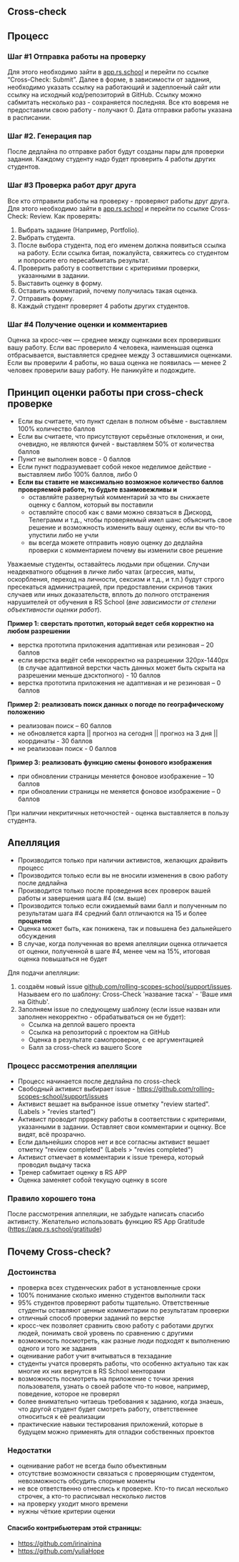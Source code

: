 ## Cross-check

## Процесс
### Шаг #1 Отправка работы на проверку
Для этого необходимо зайти в [app.rs.school](https://app.rs.school/) и перейти по ссылке “Cross-Check: Submit”. Далее в форме, в зависимости от задания, необходимо указать ссылку на работающий и задеплоеный сайт или ссылку на исходный код/репозиторий в GitHub.
Ссылку можно сабмитать несколько раз - сохраняется последняя.
Все кто вовремя не предоставили свою работу - получают 0. Дата отправки работы указана в расписании.

### Шаг #2. Генерация пар
После дедлайна по отправке работ будут созданы пары для проверки задания.
Каждому студенту надо будет проверить 4 работы других студентов.

### Шаг #3 Проверка работ друг друга
Все кто отправили работы на проверку - проверяют работы друг друга.
Для этого необходимо зайти в [app.rs.school](https://app.rs.school/) и перейти по ссылке Cross-Check: Review.
Как проверять:
1. Выбрать задание (Например, Portfolio).
2. Выбрать студента.
3. После выбора студента, под его именем должна появиться ссылка на работу. Если ссылка битая, пожалуйста, свяжитесь со студентом и попросите его пересабмитать результат.
4. Проверить работу в соответствии с критериями проверки, указанными в задании.
5. Выставить оценку в форму.
6. Оставить комментарий, почему получилась такая оценка.
7. Отправить форму.
8. Каждый студент проверяет 4 работы других студентов.

### Шаг #4 Получение оценки и комментариев
Оценка за кросс-чек — среднее между оценками всех проверивших вашу работу. Если вас проверило 4 человека, наименьшая оценка отбрасывается, выставляется среднее между 3 оставшимися оценками.
Если вы проверили 4 работы, но ваша оценка не появилась — менее 2 человек проверили вашу работу. Не паникуйте и подождите.

## Принцип оценки работы при cross-check проверке
- Если вы считаете, что пункт сделан в полном объёме - выставляем 100% количество баллов
- Если вы считаете, что присутствуют серьёзные отклонения, и они, очевидно, не являются фичей - выставляем 50% от количества баллов
- Пункт не выполнен вовсе - 0 баллов
- Если пункт подразумевает собой некое неделимое действие - выставляем либо 100% баллов, либо 0
- **Если вы ставите не максимально возможное количество баллов проверяемой работе, то будьте взаимовежливы и**
    - оставляйте развернутый комментарий за что вы снижаете оценку с баллом, который вы поставили
    - оставляйте способ как с вами можно связаться в Дискорд, Телеграмм и т.д., чтобы проверяемый имел шанс объяснить свое решение и возможность изменить вашу оценку, если вы что-то упустили либо не учли
    - вы всегда можете отправить новую оценку до дедлайна проверки с комментарием почему вы изменили свое решение

Уважаемые студенты, оставайтесь людьми при общении. Случаи неадекватного общения в личке либо чатах (агрессия, маты, оскорбления, переход на личности, сексизм и т.д., и т.п.) будут строго пресекаться администрацией, при предоставлении скринов таких случаев или иных доказательств, вплоть до полного отстранения нарушителей от обучения в RS School (_вне зависимости от степени объективности оценки работ_).

**Пример 1: сверстать прототип, который ведет себя корректно на любом разрешении**

* верстка прототипа приложения адаптивная или резиновая – 20 баллов
* если верстка ведёт себя некорректно на разрешении 320рх-1440px (в случае адаптивной верстки часть данных может быть скрыта на разрешении меньше дэсктопного) - 10 баллов
* верстка прототипа приложения не адаптивная и не резиновая – 0 баллов

**Пример 2: реализовать поиск данных о погоде по географическому положению**

* реализован поиск – 60 баллов
* не обновляется карта || прогноз на сегодня || прогноз на 3 дня || координаты - 30 баллов
* не реализован поиск - 0 баллов

**Пример 3: реализовать функцию смены фонового изображения**

* при обновлении страницы меняется фоновое изображение – 10 баллов
* при обновлении страницы не меняется фоновое изображение – 0 баллов


При наличии некритичных неточностей - оценка выставляется в пользу студента.

## Апелляция
- Производится только при наличии активистов, желающих драйвить процесс
- Производится только если вы не вносили изменения в свою работу после дедлайна
- Производится только после проведения всех проверок вашей работы и завершения шага #4 (см. выше)
- Производится только если ожидаемый вами балл и полученным по результатам шага #4 средний балл отличаются на 15 и более **процентов**
- Оценка может быть, как понижена, так и повышена без дальнейшего обсуждения
- В случае, когда полученная во время апелляции оценка отличается от оценки, полученной в шаге #4, менее чем на 15%, итоговая оценка повышаться не будет

Для подачи апелляции:
1. создаём новый issue [github.com/rolling-scopes-school/support/issues](https://github.com/rolling-scopes-school/support/issues). Называем его по шаблону: Cross-Check 'название таска' - 'Ваше имя на Github'.
2. Заполняем issue по следующему шаблону (если issue назван или заполнен некорректно - обрабатываться он не будет):
    - Ссылка на деплой вашего проекта
    - Ссылка на репозиторий с проектом на GitHub
    - Оценка в результате самопроверки, с ее аргументацией
    - Балл за cross-check из вашего Score

### Процесс рассмотрения апелляции 
- Процесс начинается после дедлайна по cross-check
- Свободный активист выбирает issue - https://github.com/rolling-scopes-school/support/issues
- Активист вешает на выбранное issue отметку "review started". (Labels > "revies started")
- Активист проводит пррверку работы в соответствии с критериями, указанными в задании. Оставляет свои комментарии и оценку. Все видят, всё прозрачно.
- Если дальнейших споров нет и все согласны активист вешает отметку "review completed" (Labels > "revies completed")
- Активист отмечает в комментарии к issue тренера, который проводил выдачу таска
- Тренер сабмитает оценку в RS APP
- Оценка заменяет собой текущую оценку в score

### Правило хорошего тона
После рассмотрения аппеляции, не забудьте написать спасибо активисту. Желательно использовать функцию RS App Gratitude (https://app.rs.school/gratitude)

## Почему Cross-check?
### Достоинства
- проверка всех студенческих работ в установленные сроки
- 100% понимание сколько именно студентов выполнили таск
- 95% студентов проверяют работы тщательно. Ответственные студенты оставляют ценные комментарии по результатам проверки
- отличный способ проверки заданий по верстке
- кросс-чек позволяет сравнить свою работу с работами других людей, понимать свой уровень по сравнению с другими
- возможность посмотреть, как разные люди подходят к выполнению одного и того же задания
- оценивание работ учит вчитываться в техзадание
- студенты учатся проверять работы, что особенно актуально так как многие их них вернутся в RS School менторами
- возможность посмотреть на приложение с точки зрения пользователя, узнать о своей работе что-то новое, например, поведение, которое не проверял
- более внимательно читаешь требования к заданию, когда знаешь, что другой студент будет смотреть работу, ответственнее относиться к её реализации
- практические навыки тестирования приложений, которые в будущем можно применять для отладки собственных проектов

### Недостатки
- оценивание работ не всегда было объективным
- отсутствие возможности связаться с проверяющим студентом, невозможность обсудить спорные моменты
- не все ответственно отнеслись к проверке. Кто-то писал несколько строчек, а кто-то расписывал несколько листов
- на проверку уходит много времени
- нужны чёткие критерии оценки

#### Спасибо контрибьютерам этой страницы:
- https://github.com/irinainina
- https://github.com/yuliaHope
